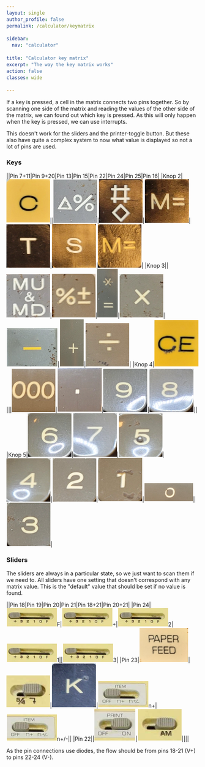 ```yaml
---
layout: single
author_profile: false
permalink: /calculator/keymatrix

sidebar:
  nav: "calculator"

title: "Calculator key matrix"
excerpt: "The way the key matrix works"
action: false
classes: wide

---
```

If a key is pressed, a cell in the matrix connects two pins together. So by scanning one side of the matrix and reading the values of the other side of the matrix, we can found out which key is pressed. As this will only happen when the key is pressed, we can use interrupts.

This doesn't work for the sliders and the printer-toggle button. But these also have quite a complex system to now what value is displayed so not a lot of pins are used.

### Keys

||Pin 7+11|Pin 9+20|Pin 13|Pin 15|Pin 22|Pin 24|Pin 25|Pin 16|
|Knop 2|![](/assets/images/calculator/key-c.png)||![](/assets/images/calculator/key-delta.png)|![](/assets/images/calculator/key-hash.png)|![](/assets/images/calculator/key-mb.png)|![](/assets/images/calculator/key-t.png)|![](/assets/images/calculator/key-s.png)|![](/assets/images/calculator/key-mt.png)|
|Knop 3||![](/assets/images/calculator/key-mu.png)|![](/assets/images/calculator/key-pm.png)|![](/assets/images/calculator/key-star.png)|![](/assets/images/calculator/key-x.png)|![](/assets/images/calculator/key-min.png)|![](/assets/images/calculator/key-plus.png)|![](/assets/images/calculator/key-div.png)|
|Knop 4|![](/assets/images/calculator/key-ce.png)|||![](/assets/images/calculator/key-000.png)|![](/assets/images/calculator/key-dot.png)|![](/assets/images/calculator/key-9.png)|![](/assets/images/calculator/key-8.png)||
|Knop 5|![](/assets/images/calculator/key-6.png)|![](/assets/images/calculator/key-7.png)|![](/assets/images/calculator/key-5.png)|![](/assets/images/calculator/key-4.png)|![](/assets/images/calculator/key-2.png)|![](/assets/images/calculator/key-1.png)|![](/assets/images/calculator/key-0.png)|![](/assets/images/calculator/key-3.png)|

### Sliders

The sliders are always in a particular state, so we just want to scan them if we need to. All sliders have one setting that doesn't correspond with any matrix value. This is the "default" value that should be set if no value is found.

||Pin 18|Pin 19|Pin 20|Pin 21|Pin 18+21|Pin 20+21|
|Pin 24|![](/assets/images/calculator/slider-decimal.png)F|![](/assets/images/calculator/slider-decimal.png)+|![](/assets/images/calculator/slider-decimal.png)2|![](/assets/images/calculator/slider-decimal.png)1||![](/assets/images/calculator/slider-decimal.png)3|
|Pin 23|![](/assets/images/calculator/key-pf.png)|![](/assets/images/calculator/slider-round.png)|![](/assets/images/calculator/key-k.png)|![](/assets/images/calculator/slider-item.png)n+|![](/assets/images/calculator/slider-item.png)n+/-||
|Pin 22||![](/assets/images/calculator/slider-print.png)|![](/assets/images/calculator/slider-am.png)||||

As the pin connections use diodes, the flow should be from pins 18-21 (V+) to pins 22-24 (V-).
